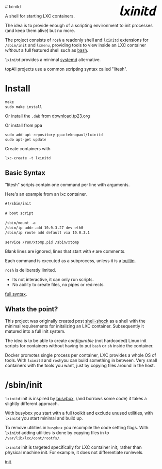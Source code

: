 <img src="doc/lxinitd-text-small.png" style="float:right"/>
# lxinitd

A shell for starting LXC containers.

The idea is to provide enough of a scripting environment to init processes (and keep them alive) but no more.

The project consists of `rosh` a readonly shell and `lxinitd` extensions for `/sbin/init` and `lxmenu`, providing tools to view inside an LXC container _without_ a full featured shell such as [bash](https://www.gnu.org/software/bash/).

`lxinitd` provides a minimal [systemd](https://www.freedesktop.org/wiki/Software/systemd/) alternative.

topAll projects use a common scripting syntax called "litesh".

# Install

	make
	sudo make install
	
Or install the `.deb` from [download.tp23.org](http://download.tp23.org/#deb)

Or install from ppa

	sudo add-apt-repository ppa:teknopaul/lxinitd
	sudo apt-get update

Create containers with

	lxc-create -t lxinitd

## Basic Syntax

"litesh" scripts contain one command per line with arguments.

Here's an example from an lxc container.

	#!/sbin/init
	
	# boot script
	
	/sbin/mount -a
	/sbin/ip addr add 10.0.3.27 dev eth0
	/sbin/ip route add default via 10.0.3.1
	
	service /run/xtomp.pid /sbin/xtomp

Blank lines are ignored, lines that start with `#` are comments.

Each command is executed as a subprocess, unless it is a [builtin](http://lxinitd.tp23.org/manual/04_builtins.html).

`rosh` is deliberatly limited.

* Its not interactive, it can only run scripts.
* No ability to create files, no pipes or redirects.

[full syntax](http://lxinitd.tp23.org/manual/03_syntax.html).


## Whats the point?

This project was originally created post [shell-shock](http://seclists.org/oss-sec/2014/q3/650) as a shell with the minimal requirements for initalizing an LXC container. Subsequently it matured into a full init system.

The idea is to be able to create _configurable_ (not hardcoded) Linux init scripts for containers without having to put  `bash` or `sh` inside the container.

Docker promotes single process per container, LXC provides a whole OS of tools.  With `lxinitd` and `rosh`you can build something in between. 
Very small containers with the tools you want, just by copying files around in the host.

# /sbin/init

`lxinitd` init is inspired by [busybox](http://busybox.net), (and borrows some code) it takes a slightly different approach.

With busybox you start with a full toolkit and exclude unused utilities, with `lxinitd` you start minimal and build up.

To remove utilities in `busybox` you recompile the code setting flags. With `lxinitd` adding utilities is done by copying files in to `/var/lib/lxc/cont/rootfs/`.

`lxinitd` init is targeted specifically for LXC container init, rather than physical machine init. For example, it does not differentiate runlevels.

[init](http://lxinitd.tp23.org/manual/00_lxinitd.html).
